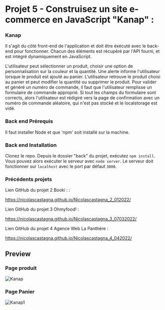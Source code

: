 # Projet 5 - Construisez un site e-commerce en JavaScript "Kanap" :


### Kanap

Il s'agit du côté front-end de l'application et doit être éxécuté avec le back-end pour fonctionner. Chacun des éléments est récupéré par l'API fourni, et est intégré dynamiquement en JavaScript.

L'utilisateur peut sélectionner un produit, choisir une option de personnalisation sur la couleur et la quantité. Une alerte informe l'utilisateur lorsque le produit est ajouté au panier. L'utilisateur retrouve le produit choisi au panier et peut modifier la quantité ou supprimer le produit. Pour valider et généré un numéro de commande, il faut que l'utilisateur remplisse un formulaire de commande approprié. Si tout les champs du formulaire sont corrects, alors l'utilisateur est rédigiré vers la page de confirmation avec un numéro de commande aléatoire, qui n'est pas stocké et le localstorage est vidé.

### Back end Prérequis ###

Il faut installer Node et que 'npm' soit installé sur la machine.

### Back end Installation ###

Clonez le repo. Depuis le dossier "back" du projet, exécutez `npm install`. Vous pouvez alors exécuter le serveur avec `node server`.
Le serveur doit fonctionner sur `localhost` avec le port par défaut `3000`.

### Précédents projets

Lien GitHub du projet 2 Booki : : 

https://nicolascastagna.github.io/Nicolascastagna_2_012022/

Lien GitHub du projet 3 Ohmyfood! :

https://nicolascastagna.github.io/Nicolascastagna_3_07032022/

Lien GitHub du projet 4 Agence Web La Panthère :

https://nicolascastagna.github.io/Nicolascastagna_4_042022/

## Preview

### Page produit 

![Kanap](https://user-images.githubusercontent.com/100592012/171144417-0c00e643-81f1-448c-94fc-8d290fb3e6ef.png)

### Page Panier

![Kanap1](https://user-images.githubusercontent.com/100592012/171146051-a9d7c444-a938-4480-b406-5999c83d6622.png)

